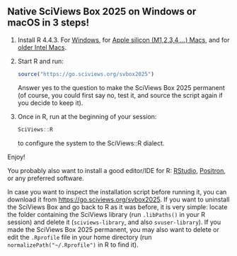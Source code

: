 ## Native SciViews Box 2025 on Windows or macOS in 3 steps!

1. Install R 4.4.3. For [Windows](https://cran.r-project.org/bin/windows/base/old/4.4.3/R-4.4.3-win.exe), for [Apple silicon (M1,2,3,4,...) Macs](https://cran.r-project.org/bin/macosx/big-sur-arm64/base/R-4.4.3-arm64.pkg), and for [older Intel Macs](https://cran.r-project.org/bin/macosx/big-sur-x86_64/base/R-4.4.3-x86_64.pkg).

2. Start R and run:

    ```r
    source("https://go.sciviews.org/svbox2025")
    ```
    
    Answer yes to the question to make the SciViews Box 2025 permanent (of course, you could first say no, test it, and source the script again if you decide to keep it).

4. Once in R, run at the beginning of your session:

    ```r
    SciViews::R
    ```
    to configure the system to the SciViews::R dialect.
    
Enjoy!

You probably also want to install a good editor/IDE for R: [RStudio](https://posit.co/download/rstudio-desktop/), [Positron](https://positron.posit.co), or any preferred software.

In case you want to inspect the installation script before running it, you can download it from <https://go.sciviews.org/svbox2025>. If you want to uninstall the SciViews Box and go back to R as it was before, it is very simple: locate the folder containing the SciViews library (run `.libPaths()` in your R session) and delete it (`sciviews-library`, and also `svuser-library`). If you made the SciViews Box 2025 permanent, you may also want to delete or edit the `.Rprofile` file in your home directory (run `normalizePath("~/.Rprofile")` in R to find it).
